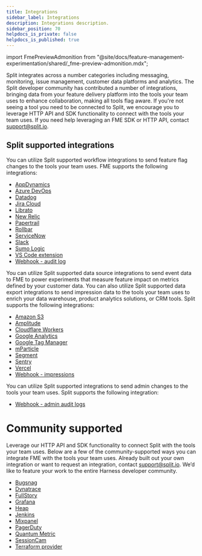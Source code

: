 ```yaml
---
title: Integrations
sidebar_label: Integrations
description: Integrations description.
sidebar_position: 70
helpdocs_is_private: false
helpdocs_is_published: true
---
```


import FmePreviewAdmonition from "@site/docs/feature-management-experimentation/shared/_fme-preview-admonition.mdx";

<p>
  <button hidden style={{borderRadius:'8px', border:'1px', fontFamily:'Courier New', fontWeight:'800', textAlign:'left'}}> help.split.io link: https://help.split.io/hc/en-us/articles/360045064852-Integrations </button>
</p>

<FmePreviewAdmonition ApiInfoHighlight="infoHighlight" />

Split integrates across a number categories including messaging, monitoring, issue management, customer data platforms and analytics. The Split developer community has contributed a number of integrations, bringing data from your feature delivery platform into the tools your team uses to enhance collaboration, making all tools flag aware. If you're not seeing a tool you need to be connected to Split, we encourage you to leverage HTTP API and SDK functionality to connect with the tools your team uses. If you need help leveraging an FME SDK or HTTP API, contact [support@split.io](mailto:support@split.io).

## Split supported integrations

You can utilize Split supported workflow integrations to send feature flag changes to the tools your team uses. FME supports the following integrations:

* [AppDynamics](https://help.split.io/hc/en-us/articles/360020898371-AppDynamics)
* [Azure DevOps](https://help.split.io/hc/en-us/articles/4408032964493-Azure-DevOps)
* [Datadog](https://help.split.io/hc/en-us/articles/4822553169933-Datadog)
* [Jira Cloud](https://help.split.io/hc/en-us/articles/360059317892-Jira-Cloud)
* [Librato](https://help.split.io/hc/en-us/articles/360020950431-Librato)
* [New Relic](https://help.split.io/hc/en-us/articles/360020695432-New-Relic)
* [Papertrail](https://help.split.io/hc/en-us/articles/360020700512-Papertrail)
* [Rollbar](https://help.split.io/hc/en-us/articles/360020700732-Rollbar)
* [ServiceNow](https://help.split.io/hc/en-us/articles/5524203735181-ServiceNow)
* [Slack](https://help.split.io/hc/en-us/articles/360020997851-Slack)
* [Sumo Logic](https://help.split.io/hc/en-us/articles/360020746172-Sumo-Logic)
* [VS Code extension](https://help.split.io/hc/en-us/articles/10731776599309-VSCode-extension)
* [Webhook - audit log](https://help.split.io/hc/en-us/articles/360020957991-Webhook-audit-log)
 
You can utilize Split supported data source integrations to  send event data to FME to power experiments that measure feature impact on metrics defined by your customer data. You can also utilize Split supported data export integrations to send impression data to the tools your team uses to enrich your data warehouse, product analytics solutions, or CRM tools. Split supports the following integrations:

* [Amazon S3](https://help.split.io/hc/en-us/articles/360053674072-Amazon-S3)
* [Amplitude](https://help.split.io/hc/en-us/articles/360046658932-Amplitude)
* [Cloudflare Workers](https://help.split.io/hc/en-us/articles/4505572184589-Cloudflare-Workers)
* [Google Analytics](https://help.split.io/hc/en-us/articles/360040838752-Google-Analytics)
* [Google Tag Manager](https://help.split.io/hc/en-us/articles/7936008367245)
* [mParticle](https://help.split.io/hc/en-us/articles/360038306272-mParticle-)
* [Segment](https://help.split.io/hc/en-us/articles/360020742532-Segment)
* [Sentry](https://help.split.io/hc/en-us/articles/360029879431-Sentry)
* [Vercel](https://help.split.io/hc/en-us/articles/16469873148173)
* [Webhook - impressions](https://help.split.io/hc/en-us/articles/360020700232-Webhook-impressions)

You can utilize Split supported integrations to send admin changes to the tools your team uses. Split supports the following integration:

* [Webhook - admin audit logs](https://help.split.io/hc/en-us/articles/360051384832-Webhook-admin-audit-logs)

# Community supported

Leverage our HTTP API and SDK functionality to connect Split with the tools your team uses. Below are a few of the community-supported ways you can integrate FME with the tools your team uses. Already built out your own integration or want to request an integration, contact [support@split.io](emailto:support@split.io).  We’d like to feature your work to the entire Harness developer community.

* [Bugsnag](https://help.split.io/hc/en-us/articles/5709939011085)
* [Dynatrace](https://help.split.io/hc/en-us/articles/360059673711)
* [FullStory](https://help.split.io/hc/en-us/articles/360045937831)
* [Grafana](https://help.split.io/hc/en-us/articles/12397463150861-Grafana)
* [Heap](https://help.split.io/hc/en-us/articles/360035207311)
* [Jenkins](https://help.split.io/hc/en-us/articles/360044691592)
* [Mixpanel](https://help.split.io/hc/en-us/articles/360045503191)
* [PagerDuty](https://splitsoftware.zendesk.com/hc/en-us/articles/360046246631)
* [Quantum Metric](https://help.split.io/hc/en-us/articles/4423968122381)
* [SessionCam](https://help.split.io/hc/en-us/articles/360039246411)
* [Terraform provider](https://help.split.io/hc/en-us/articles/6191463919885-Terraform-provider)